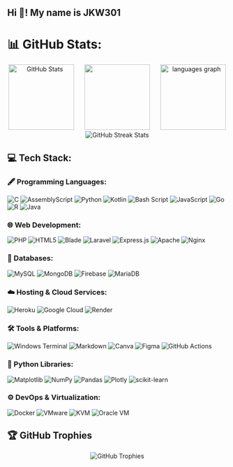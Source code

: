 <h2 align="left">Hi 👋! My name is JKW301</h2>

# 📊 GitHub Stats:

<div align="center">
  <img src="https://github-readme-stats.vercel.app/api?username=jkw301&theme=dark&hide_border=false&include_all_commits=false&count_private=false&title_color=ff69b4&icon_color=ff69b4&text_color=ffffff&bg_color=000000" height="150" alt="GitHub Stats" />
  <img height="150" src="https://media1.tenor.com/m/uqz_oXiz8usAAAAC/pedro-pascal.gif" style="margin-left: 20px; margin-right: 20px;" />
  <img src="https://github-readme-stats.vercel.app/api/top-langs?username=jkw301&locale=en&hide_title=false&layout=compact&card_width=320&langs_count=7&theme=dracula&hide_border=false&hide=hack,javascript,html,css,scss,php,blade" height="150" alt="languages graph" />
</div>

<div align="center">
  <img src="https://github-readme-streak-stats.herokuapp.com/?user=jkw301&theme=dark&hide_border=false" alt="GitHub Streak Stats" />
</div>
<h2>💻 Tech Stack:</h2>
<div align="left">

  <!-- Languages -->
  <h3>🖋️ Programming Languages:</h3>
  <img src="https://img.shields.io/badge/c-%2300599C.svg?style=for-the-badge&logo=c&logoColor=white" alt="C" />
  <img src="https://img.shields.io/badge/assembly%20script-%23000000.svg?style=for-the-badge&logo=assemblyscript&logoColor=white" alt="AssemblyScript" />
  <img src="https://img.shields.io/badge/python-3670A0?style=for-the-badge&logo=python&logoColor=ffdd54" alt="Python" />
  <img src="https://img.shields.io/badge/kotlin-%237F52FF.svg?style=for-the-badge&logo=kotlin&logoColor=white" alt="Kotlin" />
  <img src="https://img.shields.io/badge/bash_script-%23121011.svg?style=for-the-badge&logo=gnu-bash&logoColor=white" alt="Bash Script" />
  <img src="https://img.shields.io/badge/javascript-%23323330.svg?style=for-the-badge&logo=javascript&logoColor=%23F7DF1E" alt="JavaScript" />
  <img src="https://img.shields.io/badge/go-%2300ADD8.svg?style=for-the-badge&logo=go&logoColor=white" alt="Go" />
  <img src="https://img.shields.io/badge/r-%23276DC3.svg?style=for-the-badge&logo=r&logoColor=white" alt="R" />
  <img src="https://img.shields.io/badge/java-%23ED8B00.svg?style=for-the-badge&logo=openjdk&logoColor=white" alt="Java" />


  <!-- Web Development -->
  <h3>🌐 Web Development:</h3>
  <img src="https://img.shields.io/badge/php-%23777BB4.svg?style=for-the-badge&logo=php&logoColor=white" alt="PHP" />
  <img src="https://img.shields.io/badge/html5-%23E34F26.svg?style=for-the-badge&logo=html5&logoColor=white" alt="HTML5" />
  <img src="https://img.shields.io/badge/blade-%23F55247.svg?style=for-the-badge&logo=laravel&logoColor=white" alt="Blade" />

  <img src="https://img.shields.io/badge/laravel-%23FF2D20.svg?style=for-the-badge&logo=laravel&logoColor=white" alt="Laravel" />
  <img src="https://img.shields.io/badge/express.js-%23404d59.svg?style=for-the-badge&logo=express&logoColor=%2361DAFB" alt="Express.js" />
  <img src="https://img.shields.io/badge/apache-%23D42029.svg?style=for-the-badge&logo=apache&logoColor=white" alt="Apache" />
  <img src="https://img.shields.io/badge/nginx-%23009639.svg?style=for-the-badge&logo=nginx&logoColor=white" alt="Nginx" />

  <!-- Databases -->
  <h3>💾 Databases:</h3>
  <img src="https://img.shields.io/badge/mysql-4479A1.svg?style=for-the-badge&logo=mysql&logoColor=white" alt="MySQL" />
  <img src="https://img.shields.io/badge/MongoDB-%234ea94b.svg?style=for-the-badge&logo=mongodb&logoColor=white" alt="MongoDB" />
  <img src="https://img.shields.io/badge/firebase-a08021?style=for-the-badge&logo=firebase&logoColor=ffcd34" alt="Firebase" />
  <img src="https://img.shields.io/badge/MariaDB-003545?style=for-the-badge&logo=mariadb&logoColor=white" alt="MariaDB" />

  <!-- Hosting & Cloud -->
  <h3>☁️ Hosting & Cloud Services:</h3>
  <img src="https://img.shields.io/badge/heroku-%23430098.svg?style=for-the-badge&logo=heroku&logoColor=white" alt="Heroku" />
  <img src="https://img.shields.io/badge/GoogleCloud-%234285F4.svg?style=for-the-badge&logo=google-cloud&logoColor=white" alt="Google Cloud" />
  <img src="https://img.shields.io/badge/Render-%46E3B7.svg?style=for-the-badge&logo=render&logoColor=white" alt="Render" />

  <!-- Tools & Platforms -->
  <h3>🛠️ Tools & Platforms:</h3>
  <img src="https://img.shields.io/badge/Windows%20Terminal-%234D4D4D.svg?style=for-the-badge&logo=windows-terminal&logoColor=white" alt="Windows Terminal" />
  <img src="https://img.shields.io/badge/markdown-%23000000.svg?style=for-the-badge&logo=markdown&logoColor=white" alt="Markdown" />
  <img src="https://img.shields.io/badge/Canva-%2300C4CC.svg?style=for-the-badge&logo=Canva&logoColor=white" alt="Canva" />
  <img src="https://img.shields.io/badge/figma-%23F24E1E.svg?style=for-the-badge&logo=figma&logoColor=white" alt="Figma" />
  <img src="https://img.shields.io/badge/github%20actions-%232671E5.svg?style=for-the-badge&logo=githubactions&logoColor=white" alt="GitHub Actions" />

  <!-- Python Libraries -->
  <h3>🐍 Python Libraries:</h3>
  <img src="https://img.shields.io/badge/Matplotlib-%23ffffff.svg?style=for-the-badge&logo=Matplotlib&logoColor=black" alt="Matplotlib" />
  <img src="https://img.shields.io/badge/numpy-%23013243.svg?style=for-the-badge&logo=numpy&logoColor=white" alt="NumPy" />
  <img src="https://img.shields.io/badge/pandas-%23150458.svg?style=for-the-badge&logo=pandas&logoColor=white" alt="Pandas" />
  <img src="https://img.shields.io/badge/Plotly-%233F4F75.svg?style=for-the-badge&logo=plotly&logoColor=white" alt="Plotly" />
  <img src="https://img.shields.io/badge/scikit--learn-%23F7931E.svg?style=for-the-badge&logo=scikit-learn&logoColor=white" alt="scikit-learn" />

  <!-- DevOps & Containers -->
  <h3>⚙️ DevOps & Virtualization:</h3>
  <img src="https://img.shields.io/badge/docker-%230db7ed.svg?style=for-the-badge&logo=docker&logoColor=white" alt="Docker" />
  <img src="https://img.shields.io/badge/VMware-%230078D6.svg?style=for-the-badge&logo=vmware&logoColor=white" alt="VMware" />
<img src="https://img.shields.io/badge/KVM-%23A80000.svg?style=for-the-badge&logo=linux&logoColor=white" alt="KVM" />
<img src="https://img.shields.io/badge/Oracle%20VM-%23F80000.svg?style=for-the-badge&logo=oracle&logoColor=white" alt="Oracle VM" />

</div>


  <h2>🏆 GitHub Trophies</h2>

<div align="center">
  <img src="https://github-profile-trophy.vercel.app/?username=jkw301&theme=gruvbox&no-frame=false&no-bg=false&margin-w=4" alt="GitHub Trophies" />
</div>

